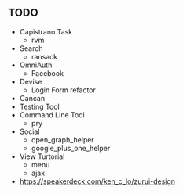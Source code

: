 ## TODO 

* Capistrano Task
  - rvm 
* Search
  - ransack
* OmniAuth
  - Facebook
* Devise
  - Login Form refactor
* Cancan
* Testing Tool
* Command Line Tool
  - pry
* Social
  - open_graph_helper
  - google_plus_one_helper
* View Turtorial
  - menu
  - ajax
* <https://speakerdeck.com/ken_c_lo/zurui-design> 
